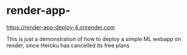 # render-app-

https://render-app-deploy-4.onrender.com

This is just a demonstration of how to deploy a simple ML webapp on render, since Heroku has cancelled its free plans
